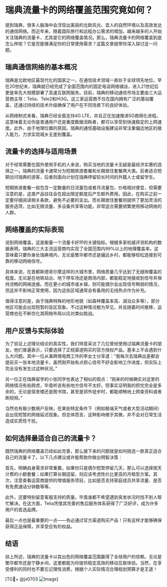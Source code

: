 # 瑞典流量卡的网络覆盖范围究竟如何？

提到瑞典，很多人脑海中会浮现出美丽的北欧风光、宜人的自然环境以及高效发达的通信网络。而近年来，随着国际旅行和远程办公需求的增加，越来越多的人开始关注瑞典的流量卡，尤其是它的网络覆盖情况。那么，瑞典流量卡的网络覆盖到底怎么样呢？它是否能够满足你的日常使用需求？这篇文章就带你深入探讨这一问题。

## 瑞典通信网络的基本概况

瑞典是北欧地区最现代化的国家之一，在通信技术领域一直处于全球领先地位。早在20世纪末，瑞典就已经完成了全国范围内的固定电话网络铺设，进入21世纪后更是率先大规模部署了高速互联网服务。目前，瑞典的移动通信市场主要由三大运营商主导：Telia、Tele2和Hi3G。这三家运营商不仅在国内拥有广泛的基站覆盖，还通过持续的技术升级确保了用户在不同场景下的良好体验。

从网络制式来看，瑞典已经全面支持4G LTE，并且正在加速推进5G商用化进程。这意味着无论你是普通用户还是重度数据消耗者，都可以享受到快速稳定的上网速度。此外，由于地理位置的原因，瑞典的通信基础设施建设非常注重偏远地区的接入能力，力求实现城乡无差别覆盖。

## 流量卡的选择与适用场景

对于经常需要在国外使用手机的人来说，购买当地的流量卡无疑是最经济实惠的选择之一。瑞典的流量卡通常分为短期旅游套餐和长期居住套餐两大类。前者适合短期访问瑞典的游客，后者则面向计划在瑞典停留较长时间的外籍人士或留学生。

短期旅游套餐一般包含一定数量的日流量包或者月流量包，价格相对便宜，但需要注意的是，这类产品往往会在超出限定额度后产生额外费用。因此，在购买之前一定要仔细阅读相关条款，避免不必要的支出。而长期居住套餐则提供了更加灵活的服务选项，比如无限流量、多设备共享等功能，非常适合需要频繁使用移动网络的人群。

## 网络覆盖的实际表现

说到网络覆盖，这是衡量一个流量卡好坏的关键指标。根据多家权威评测机构的数据表明，瑞典的三大主流运营商均实现了全国范围内99%以上的地理覆盖率。这意味着只要你身处瑞典境内，无论是繁华都市还是偏远乡村，都能够轻松连接到可靠的移动网络信号。

具体来说，在首都斯德哥尔摩这样的大城市里，网络质量几乎达到了无缝隙覆盖的程度。无论是在地铁站台、地下停车场还是商场内部，都能稳定地接收到信号并保持流畅的网络连接。而在更小的城市或乡镇，则可能偶尔会出现信号稍弱的情况，但这并不影响正常使用，因为这些区域通常会有备用的无线热点作为补充。

值得注意的是，由于瑞典特殊的地形地貌（如森林覆盖率高、湖泊众多等），部分地区可能会出现短暂的盲区现象。不过这种情况极为罕见，并且随着时间推移，运营商也在不断优化其网络布局以应对类似挑战。

## 用户反馈与实际体验

为了验证上述理论结论的真实性，我们特意采访了几位曾经使用过瑞典流量卡的朋友。他们普遍表示，只要选择了正规渠道购买的官方授权产品，基本上不会遇到什么大问题。其中一位从事跨境电商工作的李女士分享道：“我每次去瑞典出差都会提前买一张本地流量卡，虽然刚开始有点担心信号不好会影响工作进度，但实际上完全没有发生过这种状况。”

另一位正在瑞典留学的小张同学也表达了相似的观点：“刚来的时候确实对这里的网络情况有些顾虑，毕竟听说有些地方信号不太好。但事实证明我的担忧完全是多余的，无论是宿舍楼还是图书馆，甚至是郊外徒步时，都能顺畅地上网查资料或者刷视频。”

当然也有极少数用户反映，在某些特定条件下（例如极端天气或者大型活动期间）会出现短暂的网络延迟现象。但总体而言，这种影响微乎其微，并不会对日常生活造成实质性干扰。

## 如何选择最适合自己的流量卡？

既然瑞典的网络覆盖已经如此完善，那么接下来的问题就是如何挑选一款真正适合自己的流量卡了。以下几点建议或许能帮助你做出明智决策：

首先，明确自身需求非常重要。如果你只是偶尔短暂停留几天，那么可以选择按天计费的小额套餐；如果打算长期逗留，则应该考虑性价比更高的月租型方案。其次，注意查看运营商提供的增值服务项目，比如是否支持家庭成员共享流量、是否有免费通话分钟数等等。

此外，还要特别留意客服支持的质量。毕竟谁都不希望遇到突发状况时找不到人帮忙解决。在这方面，Telia凭借其完善的售后服务体系获得了广泛好评，成为许多用户的首选品牌。

最后一点也是最重要的一点——务必通过官方渠道购买产品！只有这样才能够确保获得正品保障，并享受应有的权益。

## 结语

综上所述，瑞典的流量卡以其出色的网络覆盖范围赢得了全球用户的信赖。无论是繁华都市还是宁静乡间，这里都能为你提供稳定高效的移动互联体验。当然，在享受便利的同时也不要忘记理性消费，根据个人实际情况合理规划预算才是王道！

[TG💪+ @jx0703 ![Image](https://github.com/user-attachments/assets/dbca1d08-cadb-493c-b0ec-ad6f7a83f270)]